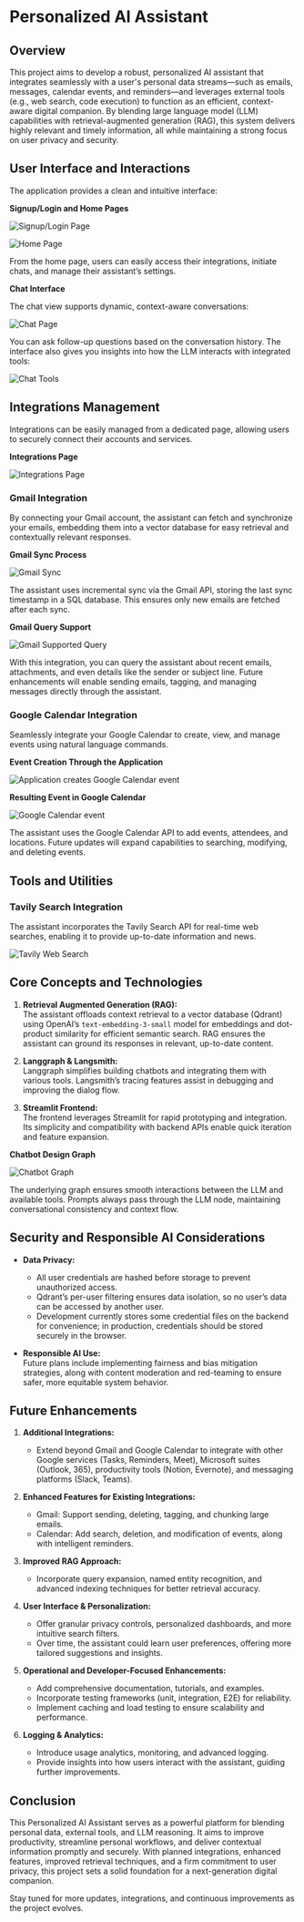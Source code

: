 # Personalized AI Assistant

## Overview

This project aims to develop a robust, personalized AI assistant that integrates seamlessly with a user's personal data streams—such as emails, messages, calendar events, and reminders—and leverages external tools (e.g., web search, code execution) to function as an efficient, context-aware digital companion. By blending large language model (LLM) capabilities with retrieval-augmented generation (RAG), this system delivers highly relevant and timely information, all while maintaining a strong focus on user privacy and security.

## User Interface and Interactions

The application provides a clean and intuitive interface:

**Signup/Login and Home Pages**

![Signup/Login Page](screenshots/signup_login_page.png)

![Home Page](screenshots/home.png)

From the home page, users can easily access their integrations, initiate chats, and manage their assistant’s settings.

**Chat Interface**

The chat view supports dynamic, context-aware conversations:

![Chat Page](screenshots/chat.png)

You can ask follow-up questions based on the conversation history. The interface also gives you insights into how the LLM interacts with integrated tools:

![Chat Tools](screenshots/chat_tool_usage.png)

## Integrations Management

Integrations can be easily managed from a dedicated page, allowing users to securely connect their accounts and services.

**Integrations Page**

![Integrations Page](screenshots/integrations.png)

### Gmail Integration

By connecting your Gmail account, the assistant can fetch and synchronize your emails, embedding them into a vector database for easy retrieval and contextually relevant responses.

**Gmail Sync Process**

![Gmail Sync](screenshots/gmail_sync.gif)

The assistant uses incremental sync via the Gmail API, storing the last sync timestamp in a SQL database. This ensures only new emails are fetched after each sync.

**Gmail Query Support**

![Gmail Supported Query](screenshots/gmail_search.png)

With this integration, you can query the assistant about recent emails, attachments, and even details like the sender or subject line. Future enhancements will enable sending emails, tagging, and managing messages directly through the assistant.

### Google Calendar Integration

Seamlessly integrate your Google Calendar to create, view, and manage events using natural language commands.

**Event Creation Through the Application**

![Application creates Google Calendar event](screenshots/app_create_calendar_event.png)

**Resulting Event in Google Calendar**

![Google Calendar event](screenshots/google_calendar_event.png)

The assistant uses the Google Calendar API to add events, attendees, and locations. Future updates will expand capabilities to searching, modifying, and deleting events.

## Tools and Utilities

### Tavily Search Integration

The assistant incorporates the Tavily Search API for real-time web searches, enabling it to provide up-to-date information and news.

![Tavily Web Search](screenshots/tavily_search.png)

## Core Concepts and Technologies

1. **Retrieval Augmented Generation (RAG):**  
   The assistant offloads context retrieval to a vector database (Qdrant) using OpenAI’s `text-embedding-3-small` model for embeddings and dot-product similarity for efficient semantic search. RAG ensures the assistant can ground its responses in relevant, up-to-date content.

2. **Langgraph & Langsmith:**  
   Langgraph simplifies building chatbots and integrating them with various tools. Langsmith’s tracing features assist in debugging and improving the dialog flow.

3. **Streamlit Frontend:**  
   The frontend leverages Streamlit for rapid prototyping and integration. Its simplicity and compatibility with backend APIs enable quick iteration and feature expansion.

**Chatbot Design Graph**

![Chatbot Graph](screenshots/langgraph.jpeg)

The underlying graph ensures smooth interactions between the LLM and available tools. Prompts always pass through the LLM node, maintaining conversational consistency and context flow.

## Security and Responsible AI Considerations

- **Data Privacy:**  
  - All user credentials are hashed before storage to prevent unauthorized access.  
  - Qdrant’s per-user filtering ensures data isolation, so no user’s data can be accessed by another user.
  - Development currently stores some credential files on the backend for convenience; in production, credentials should be stored securely in the browser.

- **Responsible AI Use:**  
  Future plans include implementing fairness and bias mitigation strategies, along with content moderation and red-teaming to ensure safer, more equitable system behavior.

## Future Enhancements

1. **Additional Integrations:**  
   - Extend beyond Gmail and Google Calendar to integrate with other Google services (Tasks, Reminders, Meet), Microsoft suites (Outlook, 365), productivity tools (Notion, Evernote), and messaging platforms (Slack, Teams).

2. **Enhanced Features for Existing Integrations:**  
   - Gmail: Support sending, deleting, tagging, and chunking large emails.  
   - Calendar: Add search, deletion, and modification of events, along with intelligent reminders.

3. **Improved RAG Approach:**  
   - Incorporate query expansion, named entity recognition, and advanced indexing techniques for better retrieval accuracy.

4. **User Interface & Personalization:**  
   - Offer granular privacy controls, personalized dashboards, and more intuitive search filters.  
   - Over time, the assistant could learn user preferences, offering more tailored suggestions and insights.

5. **Operational and Developer-Focused Enhancements:**  
   - Add comprehensive documentation, tutorials, and examples.  
   - Incorporate testing frameworks (unit, integration, E2E) for reliability.  
   - Implement caching and load testing to ensure scalability and performance.

6. **Logging & Analytics:**  
   - Introduce usage analytics, monitoring, and advanced logging.  
   - Provide insights into how users interact with the assistant, guiding further improvements.

## Conclusion

This Personalized AI Assistant serves as a powerful platform for blending personal data, external tools, and LLM reasoning. It aims to improve productivity, streamline personal workflows, and deliver contextual information promptly and securely. With planned integrations, enhanced features, improved retrieval techniques, and a firm commitment to user privacy, this project sets a solid foundation for a next-generation digital companion.

Stay tuned for more updates, integrations, and continuous improvements as the project evolves.